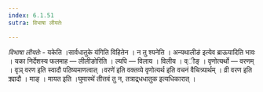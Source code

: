 ```yaml
---
index: 6.1.51
sutra: विभाषा लीयतेः

---
```

_विभाषा लीयतेः_ - यकेति ।सार्वधातुके य॑गिति विहितेन । न तु श्यनेति । अन्यथालीङ॑ इत्येव ब्राऊयादिति भावः । यका निर्देशस्य फलमाह —  लीलीङोरिति । ल्यपि —  विलाय । विलीय । व्ीङ् । वृणोत्यर्थो —  वरणम् । वृञ् वरण इति स्वादौ पठिष्यमाणत्वात् ।वरणे॑ इति वक्तव्ये वृणोत्यर्थ इति वचनं वैचित्र्यार्थम् । व्री वरण इति क्र्यादौ । माङ् । मायत इति ।घुमास्थे॑ तीत्तवं तु न, तत्राद्र्धधातुक इत्यधिकारात् ।